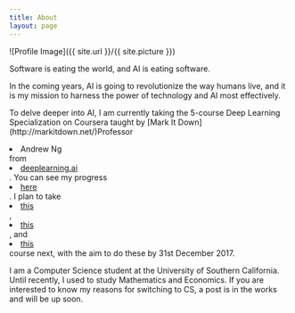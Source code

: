 ```yaml
---
title: About
layout: page
---
```

![Profile Image]({{ site.url }}/{{ site.picture }})



Software is eating the world, and AI is eating software.

<p>In the coming years, AI is going to revolutionize the way humans live, and it is my mission to harness the power of technology and AI most effectively.</p>

<p>To delve deeper into AI, I am currently taking the 5-course Deep Learning Specialization on Coursera taught by  [Mark It Down](http://markitdown.net/)Professor <li><href="https://www.facebook.com/andrew.ng.96">Andrew Ng</li> from <li><a href="https://deeplearning.ai">deeplearning.ai</a></li>. You can see my progress <li><a href="https://www.coursera.org/account/accomplishments/records/Z9EZA5YEGY7H">here</a></li>. I plan to take <li><a href="http://course.fast.ai">this</a></li>, <li><a href="http://cs231n.stanford.edu">this</a></li>, and <li><a href="http://web.stanford.edu/class/cs224n/">this</a></li> course next, with the aim to do these by 31st December 2017.</p>

	

<p>I am a Computer Science student at the University of Southern California. Until recently, I used to study Mathematics and Economics. If you are interested to know my reasons for switching to CS, a post is in the works and will be up soon.</p>







<!-- 


	<p>Lorem ipsum dolor sit amet, consectetur adipisicing elit, sed do eiusmod 
tempor incididunt ut labore et dolore magna aliqua. Ut enim ad minim veniam,
quis nostrud exercitation ullamco laboris nisi ut aliquip ex ea commodo
consequat. Duis aute irure dolor in reprehenderit in voluptate velit esse
cillum dolore eu fugiat nulla pariatur. Excepteur sint occaecat cupidatat non
proident, sunt in culpa qui officia deserunt mollit anim id est laborum.</p>
 

<h2>Skills</h2>

<ul class="skill-list">
	<li>HTML - Jade - Haml - Erb</li>
	<li>Responsive (Mobile First)</li>
	<li>CSS (Stylus, Sass, Less)</li>
	<li>Css Frameworks (Bootstrap, Foundation)</li>
	<li>Javascript (Design Patterns, Testes)</li>
	<li>NodeJS</li>
	<li>AngularJS - ReactJS</li>
	<li>Grunt - Gulp - Yeoman</li>
	<li>Git</li>
	<li>PHP</li>
	<li>Python</li>
	<li>MySQL - MongoDB</li>
	<li>Scrum and Kanban</li>
	<li>TDD e Continuous Integration</li>
</ul>

<h2>Projects</h2>

<ul>
	<li><a href="https://github.com/">StockSense</a></li>
	<li><a href="https://github.com/">Ipsum Dolor</a></li>
	<li><a href="https://github.com/">Dolor Lorem</a></li>
</ul>


 -->
